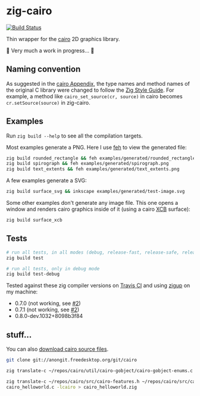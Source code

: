 # zig-cairo

[![Build Status](https://travis-ci.com/jackdbd/zig-cairo.svg?branch=main)](https://travis-ci.com/jackdbd/zig-cairo)

Thin wrapper for the [cairo](https://github.com/freedesktop/cairo) 2D graphics library.

🚧 Very much a work in progress... 🚧

## Naming convention

As suggested in the [cairo Appendix](https://www.cairographics.org/manual/language-bindings.html), the type names and method names of the original C library were changed to follow the [Zig Style Guide](https://ziglang.org/documentation/0.7.1/#Names). For example, a method like `cairo_set_source(cr, source)` in cairo becomes `cr.setSource(source)` in zig-cairo.

## Examples

Run `zig build --help` to see all the compilation targets.

Most examples generate a PNG. Here I use [feh](https://feh.finalrewind.org/) to view the generated file:

```sh
zig build rounded_rectangle && feh examples/generated/rounded_rectangle.png
zig build spirograph && feh examples/generated/spirograph.png
zig build text_extents && feh examples/generated/text_extents.png
```

A few examples generate a SVG:

```sh
zig build surface_svg && inkscape examples/generated/test-image.svg
```

Some other examples don't generate any image file. This one opens a window and renders cairo graphics inside of it (using a cairo [XCB](https://xcb.freedesktop.org/) surface):

```sh
zig build surface_xcb
```

## Tests

```sh
# run all tests, in all modes (debug, release-fast, release-safe, release-small)
zig build test

# run all tests, only in debug mode
zig build test-debug
```

Tested against these zig compiler versions on [Travis CI](https://travis-ci.com/github/jackdbd/zig-cairo) and using [zigup](https://github.com/marler8997/zigup) on my machine:

- 0.7.0 (not working, see [#2](https://github.com/jackdbd/zig-cairo/issues/2))
- 0.7.1 (not working, see [#2](https://github.com/jackdbd/zig-cairo/issues/2))
- 0.8.0-dev.1032+8098b3f84

## stuff...

You can also [download cairo source files](https://www.cairographics.org/download/).

```sh
git clone git://anongit.freedesktop.org/git/cairo
```

```sh
zig translate-c ~/repos/cairo/util/cairo-gobject/cairo-gobject-enums.c -lcairo

zig translate-c ~/repos/cairo/src/cairo-features.h ~/repos/cairo/src/cairo.h
cairo_helloworld.c -lcairo > cairo_helloworld.zig
```
